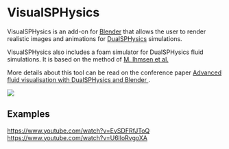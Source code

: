 # VisualSPHysics
VisualSPHysics is an add-on for [Blender](https://www.blender.org/) that allows the user to render realistic images and animations for [DualSPHysics](http://dual.sphysics.org/) simulations.

VisualSPHysics also includes a foam simulator for DualSPHysics fluid simulations. It is based on the method of [M. Ihmsen et al.](https://doi.org/10.1007/s00371-012-0697-9)

More details about this tool can be read on the conference paper [Advanced fluid visualisation with DualSPHysics and Blender
](https://www.researchgate.net/publication/321420314_Advanced_fluid_visualisation_with_DualSPHysics_and_Blender).

![](http://dual.sphysics.org/blender/img/screenshot.png)

## Examples

https://www.youtube.com/watch?v=EvSDFRfJToQ
https://www.youtube.com/watch?v=U6lloRvgoXA

